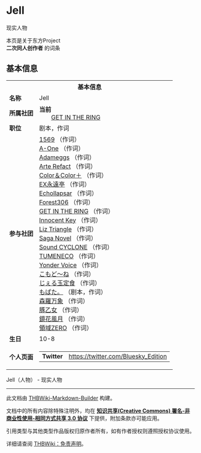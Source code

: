 # Jell

<!-- source html: G:\repos\THBWiki-Markdown-Builder\THBWikiMarkdown\Temp\main\f\fe\ns0%3AJell.html -->

现实人物

本页是关于东方Project  
 **二次同人创作者** 的词条

## 基本信息

<table><tbody><tr><th colspan="3">基本信息</th></tr><tr><td class="label"><b>名称</b></td><td> Jell </td></tr><tr><td class="label"><b>所属社团</b></td><td><b>当前</b><div style="margin-left:2em;"><a href="./GET_IN_THE_RING.md" title="GET IN THE RING">GET IN THE RING</a></div></td></tr><tr><td class="label"><b>职位</b></td><td>剧本，作词</td></tr><tr><td class="label"><b>参与社团</b></td><td><a href="./1569.md" title="1569">1569</a> （作词）<br><a href="./A-One.md" title="A-One">A-One</a> （作词）<br><a href="./Adameggs.md" title="Adameggs">Adameggs</a> （作词）<br><a href="./Arte_Refact.md" title="Arte Refact">Arte Refact</a> （作词）<br><a href="./Color＆Color＋.md" title="Color＆Color＋">Color＆Color＋</a> （作词）<br><a href="./EX永遠亭.md" title="EX永遠亭">EX永遠亭</a> （作词）<br><a href="./Echollapsar.md" title="Echollapsar">Echollapsar</a> （作词）<br><a href="./Forest306.md" title="Forest306">Forest306</a> （作词）<br><a href="./GET_IN_THE_RING.md" title="GET IN THE RING">GET IN THE RING</a> （作词）<br><a href="./Innocent_Key.md" title="Innocent Key">Innocent Key</a> （作词）<br><a href="./Liz_Triangle.md" title="Liz Triangle">Liz Triangle</a> （作词）<br><a href="./Saga_Novel.md" title="Saga Novel">Saga Novel</a> （作词）<br><a href="./Sound_CYCLONE.md" title="Sound CYCLONE">Sound CYCLONE</a> （作词）<br><a href="./TUMENECO.md" title="TUMENECO">TUMENECO</a> （作词）<br><a href="./Yonder_Voice.md" title="Yonder Voice">Yonder Voice</a> （作词）<br><a href="./こもど～ね.md" title="こもど～ね">こもど～ね</a> （作词）<br><a href="/index.php?title=%E3%81%98%E3%81%87%E3%82%8B%E7%8E%89%E5%AE%9A%E9%A3%9F&amp;action=edit&amp;redlink=1" class="new" title="じぇる玉定食（页面不存在）">じぇる玉定食</a> （作词）<br><a href="./もぱた。.md" title="もぱた。">もぱた。</a> （剧本，作词）<br><a href="./森羅万象.md" title="森羅万象">森羅万象</a> （作词）<br><a href="./豚乙女.md" title="豚乙女">豚乙女</a> （作词）<br><a href="./鏡花風月.md" title="鏡花風月">鏡花風月</a> （作词）<br><a href="./領域ZERO.md" title="領域ZERO">領域ZERO</a> （作词）</td></tr><tr><td class="label"><b>生日</b></td><td>10-8</td></tr><tr><td class="label"><b>个人页面</b></td><td><table border="0" cellspacing="0" cellpadding="0"><tbody><tr><td><b>Twitter</b></td><td><a rel="nofollow" class="external free" href="https://twitter.com/Bluesky_Edition">https://twitter.com/Bluesky_Edition</a></td></tr></tbody></table></td></tr></tbody></table>

Jell（人物） - 现实人物




---

此文档由 [THBWiki-Markdown-Builder](https://github.com/Delsin-Yu/THBWiki-Markdown-Builder) 构建。

文档中的所有内容除特殊注明外，均在 [**知识共享(Creative Commons) 署名-非商业性使用-相同方式共享 3.0 协议**](https://creativecommons.org/licenses/by-sa/3.0/deed.zh-hans) 下提供，附加条款亦可能应用。

引用类型与其他类型作品版权归原作者所有，如有作者授权则遵照授权协议使用。

详细请查阅 [THBWiki：免责声明](https://thbwiki.cc/THBWiki:%E5%85%8D%E8%B4%A3%E5%A3%B0%E6%98%8E)。


